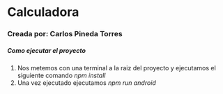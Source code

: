 # Calculadora
### Creada por: Carlos Pineda Torres
##### Como ejecutar el proyecto
1. Nos metemos con una terminal a la raiz del proyecto y ejecutamos el siguiente comando *npm install*
2. Una vez ejecutado ejecutamos *npm run android*

